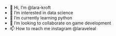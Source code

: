 - 👋 Hi, I’m @lara-kroft
- 👀 I’m interested in data science
- 🌱 I’m currently learning python
- 💞️ I’m looking to collaborate on game development
- 📫 How to reach me instagram @laraveleal

<!---
lara-kroft/lara-kroft is a ✨ special ✨ repository because its `README.md` (this file) appears on your GitHub profile.
You can click the Preview link to take a look at your changes.
--->
